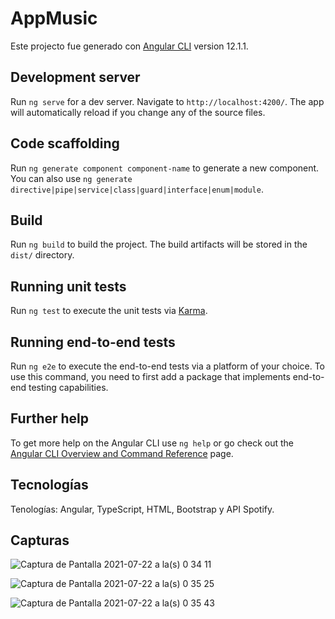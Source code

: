 # AppMusic

Este projecto fue generado con [Angular CLI](https://github.com/angular/angular-cli) version 12.1.1.

## Development server

Run `ng serve` for a dev server. Navigate to `http://localhost:4200/`. The app will automatically reload if you change any of the source files.

## Code scaffolding

Run `ng generate component component-name` to generate a new component. You can also use `ng generate directive|pipe|service|class|guard|interface|enum|module`.

## Build

Run `ng build` to build the project. The build artifacts will be stored in the `dist/` directory.

## Running unit tests

Run `ng test` to execute the unit tests via [Karma](https://karma-runner.github.io).

## Running end-to-end tests

Run `ng e2e` to execute the end-to-end tests via a platform of your choice. To use this command, you need to first add a package that implements end-to-end testing capabilities.

## Further help

To get more help on the Angular CLI use `ng help` or go check out the [Angular CLI Overview and Command Reference](https://angular.io/cli) page.

## Tecnologías

Tenologías: Angular, TypeScript, HTML, Bootstrap y API Spotify.

## Capturas

![Captura de Pantalla 2021-07-22 a la(s) 0 34 11](https://user-images.githubusercontent.com/89824966/131598308-ce131da8-eb14-46b0-9836-dd81ada29e6a.png)

![Captura de Pantalla 2021-07-22 a la(s) 0 35 25](https://user-images.githubusercontent.com/89824966/131598319-9a57642c-70f8-4710-927e-5d8bc1114994.png)

![Captura de Pantalla 2021-07-22 a la(s) 0 35 43](https://user-images.githubusercontent.com/89824966/131598320-367bc7a5-978f-451e-83a6-9b0d5058f611.png)


